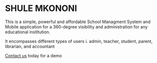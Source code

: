<h1>SHULE MKONONI</h1>


<p>This is a simple, powerful and affordable School Managment System and Mobile application for a 360-degree visibility and administration for any educational institution.</p>

<p>It encompasses different types of users i. admin, teacher, student, parent, librarian, and accountant</p>

<a href="mailto:info@shulemkononi.co.ke">Contact us</a> today for a demo